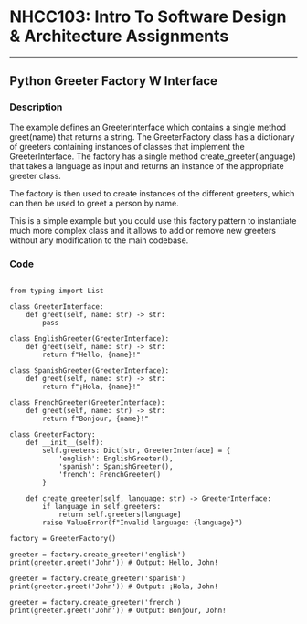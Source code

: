 # NHCC103: Intro To Software Design & Architecture Assignments

---

## Python Greeter Factory W Interface

### Description

The example defines an GreeterInterface which contains a single method greet(name) that returns a string. The GreeterFactory class has a dictionary of greeters containing instances of classes that implement the GreeterInterface. The factory has a single method create_greeter(language) that takes a language as input and returns an instance of the appropriate greeter class.

The factory is then used to create instances of the different greeters, which can then be used to greet a person by name.

This is a simple example but you could use this factory pattern to instantiate much more complex class and it allows to add or remove new greeters without any modification to the main codebase.

### Code

```

from typing import List

class GreeterInterface:
    def greet(self, name: str) -> str:
        pass

class EnglishGreeter(GreeterInterface):
    def greet(self, name: str) -> str:
        return f"Hello, {name}!"

class SpanishGreeter(GreeterInterface):
    def greet(self, name: str) -> str:
        return f"¡Hola, {name}!"

class FrenchGreeter(GreeterInterface):
    def greet(self, name: str) -> str:
        return f"Bonjour, {name}!"

class GreeterFactory:
    def __init__(self):
        self.greeters: Dict[str, GreeterInterface] = {
            'english': EnglishGreeter(),
            'spanish': SpanishGreeter(),
            'french': FrenchGreeter()
        }

    def create_greeter(self, language: str) -> GreeterInterface:
        if language in self.greeters:
            return self.greeters[language]
        raise ValueError(f"Invalid language: {language}")

factory = GreeterFactory()

greeter = factory.create_greeter('english')
print(greeter.greet('John')) # Output: Hello, John!

greeter = factory.create_greeter('spanish')
print(greeter.greet('John')) # Output: ¡Hola, John!

greeter = factory.create_greeter('french')
print(greeter.greet('John')) # Output: Bonjour, John!


```
